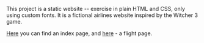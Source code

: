 This project is a static website -- exercise in plain HTML and CSS, only using custom fonts. It is a fictional airlines website inspired by the Witcher 3 game. 

[Here](http://students.mimuw.edu.pl/~fb394112/airline_webpage/) you can find an index page, and [here](http://students.mimuw.edu.pl/~fb394112/airline_webpage/) - a flight page.
